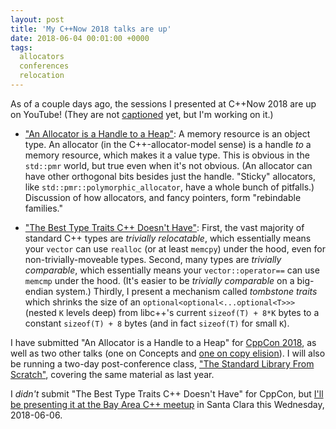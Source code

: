 ```yaml
---
layout: post
title: 'My C++Now 2018 talks are up'
date: 2018-06-04 00:01:00 +0000
tags:
  allocators
  conferences
  relocation
---
```


As of a couple days ago, the sessions I presented at C++Now 2018 are up on YouTube!
(They are not [captioned](http://cppvap.wikidot.com) yet, but I'm working on it.)

- ["An Allocator is a Handle to a Heap"](https://www.youtube.com/watch?v=0MdSJsCTRkY):
A memory resource is an object type. An allocator (in the C++-allocator-model sense)
is a handle _to_ a memory resource, which makes it a value type. This is obvious in
the `std::pmr` world, but true even when it's not obvious. (An allocator can have
other orthogonal bits besides just the handle. "Sticky" allocators, like
`std::pmr::polymorphic_allocator`, have a whole bunch of pitfalls.) Discussion of
how allocators, and fancy pointers, form "rebindable families."

- ["The Best Type Traits C++ Doesn't Have"](https://www.youtube.com/watch?v=MWBfmmg8-Yo):
First, the vast majority of standard C++ types are _trivially relocatable_, which essentially
means your `vector` can use `realloc` (or at least `memcpy`) under the hood, even for
non-trivially-moveable types. Second, many types are _trivially comparable_, which
essentially means your `vector::operator==` can use `memcmp` under the hood. (It's easier
to be _trivially comparable_ on a big-endian system.) Thirdly, I present a mechanism
called _tombstone traits_ which shrinks the size of an `optional<optional<...optional<T>>>`
(nested `K` levels deep) from libc++'s current `sizeof(T) + 8*K` bytes to a constant
`sizeof(T) + 8` bytes (and in fact `sizeof(T)` for small `K`).

I have submitted "An Allocator is a Handle to a Heap" for [CppCon 2018](https://cppcon.org/timeline2018/),
as well as two other talks (one on Concepts and [one on copy elision](https://www.meetup.com/ACCU-Bay-Area/events/248040207/)).
I will also be running a two-day post-conference class,
["The Standard Library From Scratch"](https://cppcon.org/the-standard-library-from-scratch/),
covering the same material as last year.

I _didn't_ submit "The Best Type Traits C++ Doesn't Have" for CppCon, but [I'll be presenting it
at the Bay Area C++ meetup](https://www.meetup.com/ACCU-Bay-Area/events/251133806/)
in Santa Clara this Wednesday, 2018-06-06.
